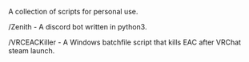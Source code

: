 A collection of scripts for personal use.

/Zenith - A discord bot written in python3.

/VRCEACKiller - A Windows batchfile script that kills EAC after VRChat steam launch. 
